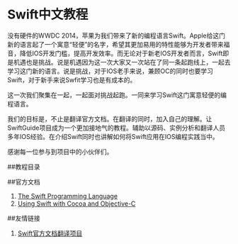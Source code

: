Swift中文教程
==========

没有硬件的WWDC 2014，苹果为我们带来了新的编程语言Swift。Apple给这门新的语言起了一个寓意“轻便”的名字，希望其更加易用的特性能够为开发者带来福音，降低IOS开发门槛，提高开发效率。而无论对于新老IOS开发者而言，Swift即是机遇也是挑战。说是机遇因为这一次大家又一次站在了同一条起跑线上，一起去学习这门新的语言。说是挑战，对于IOS老手来说，兼顾OC的同时也要学习Swift，对于新手来说Swfit学习也是有成本的。  

这一次我们聚集在一起，一起面对挑战起跑。一同来学习Swift这门寓意轻便的编程语言。  

我们的目标是，不止是翻译官方文档。在翻译的同时，加入自己的理解。让SwiftGuide项目成为一个更加接地气的教程。辅助以源码、实例分析和翻译人员多年IOS经验。在介绍Swift同时也讲解如何将Swift应用在IOS编程实践当中。  


感谢每一位参与到项目中的小伙伴们。


##教程目录



##官方文档

1. [The Swift Programming Language](https://developer.apple.com/library/prerelease/ios/documentation/Swift/Conceptual/Swift_Programming_Language/index.html#//apple_ref/doc/uid/TP40014097)
2. [Using Swift with Cocoa and Objective-C](https://developer.apple.com/library/prerelease/ios/documentation/Swift/Conceptual/BuildingCocoaApps/index.html#//apple_ref/doc/uid/TP40014216)

##友情链接
1. [Swift官方文档翻译项目](https://github.com/CocoaChina-editors/Welcome-to-Swift)
